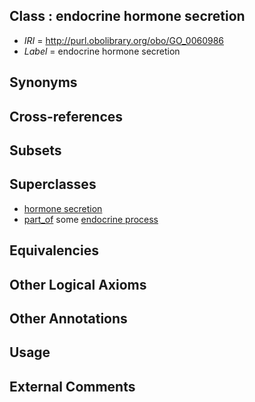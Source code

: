 
## Class : endocrine hormone secretion

 * *IRI* = http://purl.obolibrary.org/obo/GO_0060986
 * *Label* = endocrine hormone secretion

## Synonyms


## Cross-references


## Subsets


## Superclasses

 * [hormone secretion](../../GO/79/GO_0046879.md)
 * [part_of](../../BFO/50/BFO_0000050.md) some [endocrine process](../../GO/86/GO_0050886.md)

## Equivalencies


## Other Logical Axioms


## Other Annotations


## Usage


## External Comments


